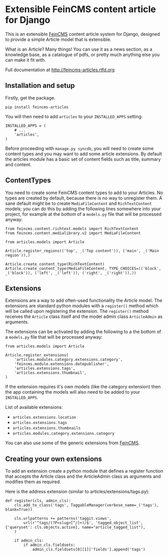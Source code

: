 Extensible FeinCMS content article for Django
=============================================

This is an extensible [FeinCMS](https://github.com/feincms/feincms) content
article system for Django, designed to provide a simple Article model that is
extensible.

What is an Article? Many things! You can use it as a news section, as a
knowledge base, as a catalogue of pdfs, or pretty much anything else you can
make it fit with.

Full documentation at http://feincms-articles.rtfd.org


Installation and setup
----------------------

Firstly, get the package.

    pip install feincms-articles

You will then need to add `articles` to your `INSTALLED_APPS` setting:

    INSTALLED_APPS = (
        # ...
        'articles',
    )

Before proceeding with `manage.py syncdb`, you will need to create some content
types and you may want to add some article extensions. By default the articles
module has a basic set of content fields such as title, summary and content.


ContentTypes
------------

You need to create some FeinCMS content types to add to your Articles. No types
are created by default, because there is no way to unregister them. A sane
default might be to create `MediaFileContent` and `RichTextContent` models; you
can do this by adding the following lines somewhere into your project, for
example at the bottom of a `models.py` file that will be processed anyway:

    from feincms.content.richtext.models import RichTextContent 
    from feincms.content.medialibrary.v2 import MediaFileContent

    from articles.models import Article

    Article.register_regions(('top', _('Top content')), ('main', _('Main region')),)

    Article.create_content_type(RichTextContent)
    Article.create_content_type(MediaFileContent, TYPE_CHOICES=(('block', _('block')), ('left', _('left')), ('right', _('right')),))


Extensions
----------

Extensions are a way to add often-used functionality the Article model. The
extensions are standard python modules with a `register()` method which will be
called upon registering the extension. The `register()` method receives the
`Article` class itself and the model admin class `ArticleAdmin` as arguments. 

The extensions can be activated by adding the following to a the bottom of a
`models.py` file that will be processed anyway:

    from articles.models import Article

    Article.register_extensions(
        'articles.modules.category.extensions.category',
        'feincms.module.extensions.datepublisher',
        'articles.extensions.tags',
        'articles.extensions.thumbnail',
    )

If the extension requires it's own models (like the category extension) then
the app containing the models will also need to be added to your
`INSTALLED_APPS`.

List of available extensions:

- `articles.extensions.location`
- `articles.extensions.tags`
- `articles.extensions.thumbnails`
- `articles.modules.category.extensions.category`

You can also use some of the generic extensions from
[FeinCMS](https://github.com/feincms/feincms/tree/master/feincms/module/extensions).



Creating your own extensions
----------------------------

To add an extension create a python module that defines a register function
that accepts the Article class and the ArticleAdmin class as arguments and
modifies them as required.

Here is the address extension (similar to articles/extensions/tags.py):

    def register(cls, admin_cls):
        cls.add_to_class('tags', TaggableManager(verbose_name=_('tags'), blank=True))

        cls.urlpatterns += patterns('taggit.views',
            url(r'^tags/(?P<slug>[^/]+)/$', 'tagged_object_list', {'queryset': cls.objects.active}, name="article_tagged_list"),
        )

        if admin_cls:
            if admin_cls.fieldsets:
                admin_cls.fieldsets[0][1]['fields'].append('tags')
